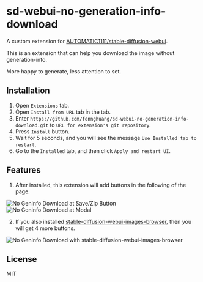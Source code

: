 # sd-webui-no-generation-info-download
A custom extension for [AUTOMATIC1111/stable-diffusion-webui](https://github.com/AUTOMATIC1111/stable-diffusion-webui).
 
This is an extension that can help you download the image without generation-info. 

More happy to generate, less attention to set.

## Installation

1. Open `Extensions` tab.
2. Open `Install from URL` tab in the tab.
3. Enter `https://github.com/fennghuang/sd-webui-no-generation-info-download.git` to `URL for extension's git repository`.
4. Press `Install` button.
5. Wait for 5 seconds, and you will see the message `Use Installed tab to restart`.
6. Go to the `Installed` tab, and then click `Apply and restart UI`.

## Features

1. After installed, this extension will add buttons in the following of the page. 

![No Geninfo Download at Save/Zip Button](https://github.com/fennghuang/sd-webui-no-generation-info-download/assets/89014758/6462799f-0277-401b-a64d-742b14939bcb)
![No Geninfo Download at Modal](https://github.com/fennghuang/sd-webui-no-generation-info-download/assets/89014758/d4264cf6-0750-4cfd-b76c-d8c0a5c2c94c)

2. If you also installed [stable-diffusion-webui-images-browser](https://github.com/fennghuang/sd-webui-no-generation-info-download/assets/89014758/c0a7b9b4-da72-4562-873a-2c34185f56b9), then you will get 4 more buttons.

![No Geninfo Download with stable-diffusion-webui-images-browser](https://github.com/fennghuang/sd-webui-no-generation-info-download/assets/89014758/6f0950e3-448e-4f27-9995-d4a4848940dd)

## License

MIT
